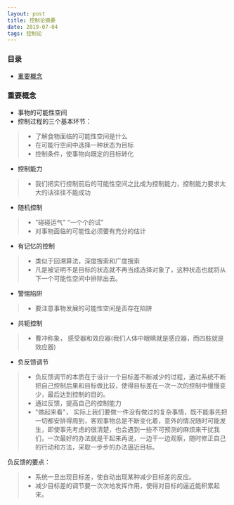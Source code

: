 ```yaml
---
layout: post
title: 控制论摘要
date: 2019-07-04
tags: 控制论
---
```



### 目录

* [重要概念](#concept)

### <a name="concept"></a>重要概念
+ 事物的可能性空间
+ 控制过程的三个基本环节：
> + 了解食物面临的可能性空间是什么
> + 在可能行空间中选择一种状态为目标
> + 控制条件，使事物向既定的目标转化

+ 控制能力
> + 我们把实行控制前后的可能性空间之比成为控制能力，控制能力要求太大的话往往不能成功
+ 随机控制
> + "碰碰运气" “一个个的试”
> + 对事物面临的可能性必须要有充分的估计

+ 有记忆的控制
> + 类似于回溯算法，深度搜索和广度搜索
> + 凡是被证明不是目标的状态就不再当成选择对象了，这种状态也就将从下一个可能性空间中排除出去。

+ 警惕陷阱
> + 要注意事物发展的可能性空间是否存在陷阱

+ 共轭控制
> + 曹冲称象， 感受器和效应器(我们人体中眼睛就是感应器，而四肢就是效应器)

+ 负反馈调节
> + 负反馈调节的本质在于设计一个目标差不断减少的过程，通过系统不断把自己控制后果和目标做比较，使得目标差在一次一次的控制中慢慢变少，最后达到控制的目的。
> + 通过反馈，提高自己的控制能力
> + "做起来看"， 实际上我们要做一件没有做过的复杂事情，既不能事先把一切都安排得周到，客观事物总是不断变化着，意外的情况随时可能发生，即使事先考虑的很清楚，也会遇到一些不可预测的麻烦来干扰我们，一次最好的办法就是干起来再说，一边干一边观察，随时修正自己的行动和方法，采取一步步的办法逼近目标。

负反馈的要点：
> + 系统一旦出现目标差，使自动出现某种减少目标差的反应。
> + 减少目标差的调节要一次次地发挥作用，使得对目标的逼近能积累起来。





